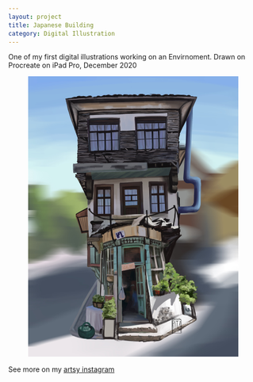 ```yaml
---
layout: project
title: Japanese Building
category: Digital Illustration
---
```


<p>One of my first digital illustrations working on an Envirnoment. Drawn on Procreate on iPad Pro, December 2020</p>

<figure>
    <img src="assets/img/japanese.JPG" alt="Japanese building">
</figure>

<p>See more on my <a href="https://www.instagram.com/p/CI1jwncHT3z/" target="_blank" title="My illustration on Artsy_Rita">artsy instagram</a></p>